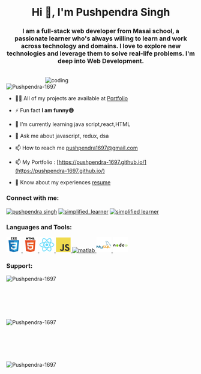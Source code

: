 <h1 align="center">Hi 👋, I'm Pushpendra Singh</h1>
<h3 align="center">I am a full-stack web developer from Masai school, a passionate learner who's always willing to learn and work across technology and domains. I love to explore new technologies and leverage them to solve real-life problems. I'm deep into Web Development.</h3>
<br />
<img align="right" alt="coding" width="400" src="https://user-images.githubusercontent.com/55389276/140866485-8fb1c876-9a8f-4d6a-98dc-08c4981eaf70.gif">

<p align="left"> <img src="https://komarev.com/ghpvc/?username=Pushpendra-1697&label=Profile%20views&color=0e75b6&style=flat" alt="Pushpendra-1697" /> </p>

<!-- <p align="left"> <a href="https://github.com/ryo-ma/github-profile-trophy"><img src="https://github-profile-trophy.vercel.app/?username=Pushpendra-1697" alt="Pushpendra-1697" /></a> </p> -->

- 👨‍💻 All of my projects are available at [Portfolio](https://myportfolio-seven-delta.vercel.app/)

- ⚡ Fun fact **I am funny😅**
- 🌱 I’m currently learning java script,react,HTML
- 💬 Ask me about javascript, redux, dsa
- 📫 How to reach me pushpendra1697@gmail.com
- 📫 My Portfolio : [https://pushpendra-1697.github.io/](https://pushpendra-1697.github.io/)
- 📄 Know about my experiences [resume](https://drive.google.com/file/d/10eGZL5yUSMIlgFI00U5NUzfsbyVviDlm/view?usp=sharing)

<h3 align="left">Connect with me:</h3>

<p align="left">
<a href="https://www.linkedin.com/in/pushpendra-singh-48912a23a/" target="blank"><img align="center" src="https://raw.githubusercontent.com/rahuldkjain/github-profile-readme-generator/master/src/images/icons/Social/linked-in-alt.svg" alt="pushpendra singh" height="30" width="40" /></a>
<a href="https://github.com/Pushpendra-1697" target="blank"><img align="center" src="https://raw.githubusercontent.com/rahuldkjain/github-profile-readme-generator/master/src/images/icons/Social/github.svg" alt="simplified_learner" height="30" width="40" /></a>
<a href="https://www.youtube.com/channel/UCvrn4hSErL0Xyd2YXvF-4Wg" target="blank"><img align="center" src="https://raw.githubusercontent.com/rahuldkjain/github-profile-readme-generator/master/src/images/icons/Social/youtube.svg" alt="simplified learner" height="30" width="40" /></a>
</p>
<h3 align="left">Languages and Tools:</h3>
<p align="left"> <a href="https://www.w3schools.com/css/" target="_blank" rel="noreferrer"> <img src="https://raw.githubusercontent.com/devicons/devicon/master/icons/css3/css3-original-wordmark.svg" alt="css3" width="40" height="40"/> </a> <a href="https://www.w3.org/html/" target="_blank" rel="noreferrer"> <img src="https://raw.githubusercontent.com/devicons/devicon/master/icons/html5/html5-original-wordmark.svg" alt="html5" width="40" height="40"/> </a> <a href="https://www.react.com" target="_blank" rel="noreferrer"> <img src="https://raw.githubusercontent.com/devicons/devicon/master/icons/react/react-original.svg" alt="java" width="40" height="40"/> </a> <a href="https://developer.mozilla.org/en-US/docs/Web/JavaScript" target="_blank" rel="noreferrer"> <img src="https://raw.githubusercontent.com/devicons/devicon/master/icons/javascript/javascript-original.svg" alt="javascript" width="40" height="40"/> </a> <a href="https://www.mathworks.com/" target="_blank" rel="noreferrer"> <img src="https://upload.wikimedia.org/wikipedia/commons/2/21/Matlab_Logo.png" alt="matlab" width="40" height="40"/> </a> <a href="https://www.mysql.com/" target="_blank" rel="noreferrer"> <img src="https://raw.githubusercontent.com/devicons/devicon/master/icons/mysql/mysql-original-wordmark.svg" alt="mysql" width="40" height="40"/> </a> <a href="https://nodejs.org" target="_blank" rel="noreferrer"> <img src="https://raw.githubusercontent.com/devicons/devicon/master/icons/nodejs/nodejs-original-wordmark.svg" alt="nodejs" width="40" height="40"/> </a> </p>
<h3 align="left">Support:</h3>
<div margin="auto" marginLeft="5%">
  <p align="left"><img align="left" src="https://github-readme-stats-sigma-five.vercel.app/api/top-langs?username=Pushpendra-1697&show_icons=true&locale=en&layout=compact" alt="Pushpendra-1697" /></p>
 <br />
    <br />
   <br />
    <br />
   <br />
    <br />
<p>&nbsp;<img align="left" src="https://github-readme-stats-sigma-five.vercel.app/api?username=Pushpendra-1697&show_icons=true&locale=en" alt="Pushpendra-1697" /></p>
    <br />
    <br />
   <br />
    <br />
<p><img align="left"  src="https://github-readme-streak-stats.herokuapp.com/?user=Pushpendra-1697&" alt="Pushpendra-1697" /></p>
   <br />
    <br />
</div>

